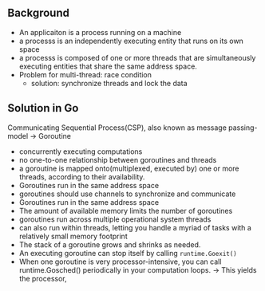 ## Background
- An applicaiton is a process running on a machine
- a processs is an independently executing entity that runs on its own space
- a processs is composed of one or more threads that are simultaneously executing entities that share the same address space. 
- Problem for multi-thread: race condition
  - solution: synchronize threads and lock the data

## Solution in Go
Communicating Sequential Process(CSP), also known as message passing-model -> Goroutine

- concurrently executing computations
- no one-to-one relationship between goroutines and threads
- a goroutine is mapped onto(multiplexed, executed by) one or more threads, according to their availability. 
- Goroutines run in the same address space
- goroutines should use channels to synchronize and communicate
- Goroutines run in the same address space
- The amount of available memory limits the number of goroutines
- goroutines run across multiple operational system threads
- can also run within threads, letting you handle a myriad of tasks with a relatively small memory footprint
- The stack of a goroutine grows and shrinks as needed.
- An executing goroutine can stop itself by calling `runtime.Goexit()`
- When one goroutine is very processor-intensive, you can call runtime.Gosched() periodically in your computation loops. -> This yields the processor,
